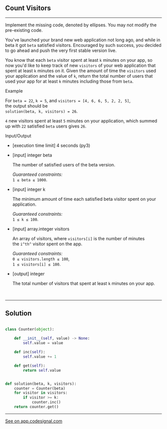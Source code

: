## Count Visitors
---

Implement the missing code, denoted by ellipses. You may not modify the pre-existing code.

You've launched your brand new web application not long ago, and while in beta it got `beta` satisfied visitors. Encouraged by such success, you decided to go ahead and push the very first stable version live.

You know that each `beta` visitor spent at least `k` minutes on your app, so now you'd like to keep track of new `visitors` of your web application that spent at least `k` minutes on it. Given the amount of time the `visitors` used your application and the value of `k`, return the total number of users that used your app for at least `k` minutes including those from `beta`.

Example

For `beta = 22`, `k = 5`, and `visitors = [4, 6, 6, 5, 2, 2, 5]`,\
the output should be\
`solution(beta, k, visitors) = 26`.

`4` new visitors spent at least `5` minutes on your application, which summed up with `22` satisfied `beta` users gives `26`.

Input/Output

-   [execution time limit] 4 seconds (py3)

-   [input] integer beta

    The number of satisfied users of the beta version.

    *Guaranteed constraints:*\
    `1 ≤ beta ≤ 1000`.

-   [input] integer k

    The minimum amount of time each satisfied beta visitor spent on your application.

    *Guaranteed constraints:*\
    `1 ≤ k ≤ 100`.

-   [input] array.integer visitors

    An array of visitors, where `visitors[i]` is the number of minutes the `i^th^` visitor spent on the app.

    *Guaranteed constraints:*\
    `0 ≤ visitors.length ≤ 100`,\
    `1 ≤ visitors[i] ≤ 100`.

-   [output] integer

    The total number of visitors that spent at least `k` minutes on your app.

<br>

---
## Solution

```python

class Counter(object):
    
    def __init__(self, value) -> None:
        self.value = value

    def inc(self):
        self.value += 1

    def get(self):
        return self.value


def solution(beta, k, visitors):
    counter = Counter(beta)
    for visitor in visitors:
        if visitor >= k:
            counter.inc()
    return counter.get()


```
---
[See on app.codesignal.com](https://app.codesignal.com/arcade/python-arcade/showing-class/q8K5YLLNvvQ2fahiB)